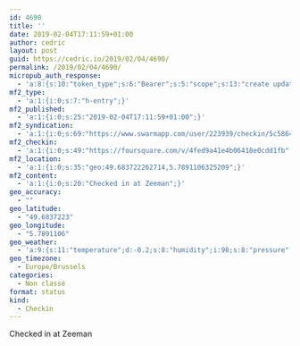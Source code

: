 ```yaml
---
id: 4690
title: ''
date: 2019-02-04T17:11:59+01:00
author: cedric
layout: post
guid: https://cedric.io/2019/02/04/4690/
permalink: /2019/02/04/4690/
micropub_auth_response:
  - 'a:8:{s:10:"token_type";s:6:"Bearer";s:5:"scope";s:13:"create update";s:2:"me";s:18:"https://cedric.io/";s:9:"issued_by";s:45:"https://cedric.io/wp-json/indieauth/1.0/token";s:9:"client_id";s:27:"https://ownyourswarm.p3k.io";s:9:"issued_at";i:1542614471;s:4:"user";i:1;s:13:"last_accessed";i:1549296737;}'
mf2_type:
  - 'a:1:{i:0;s:7:"h-entry";}'
mf2_published:
  - 'a:1:{i:0;s:25:"2019-02-04T17:11:59+01:00";}'
mf2_syndication:
  - 'a:1:{i:0;s:69:"https://www.swarmapp.com/user/223939/checkin/5c58644f35811b002c6d60c1";}'
mf2_checkin:
  - 'a:1:{i:0;s:49:"https://foursquare.com/v/4fed9a41e4b06418e0cdd1fb";}'
mf2_location:
  - 'a:1:{i:0;s:35:"geo:49.683722262714,5.7891106325209";}'
mf2_content:
  - 'a:1:{i:0;s:20:"Checked in at Zeeman";}'
geo_accuracy:
  - ""
geo_latitude:
  - "49.6837223"
geo_longitude:
  - "5.7891106"
geo_weather:
  - 'a:9:{s:11:"temperature";d:-0.2;s:8:"humidity";i:98;s:8:"pressure";d:994.92;s:10:"cloudiness";i:68;s:4:"wind";a:2:{s:5:"speed";d:2.96;s:6:"degree";d:189.501;}s:7:"summary";s:13:"broken clouds";s:4:"icon";s:15:"wi-cloudy-gusts";s:7:"sunrise";s:25:"2019-02-04T08:05:07+01:00";s:6:"sunset";s:25:"2019-02-04T17:36:17+01:00";}'
geo_timezone:
  - Europe/Brussels
categories:
  - Non classé
format: status
kind:
  - Checkin
---
```

Checked in at Zeeman